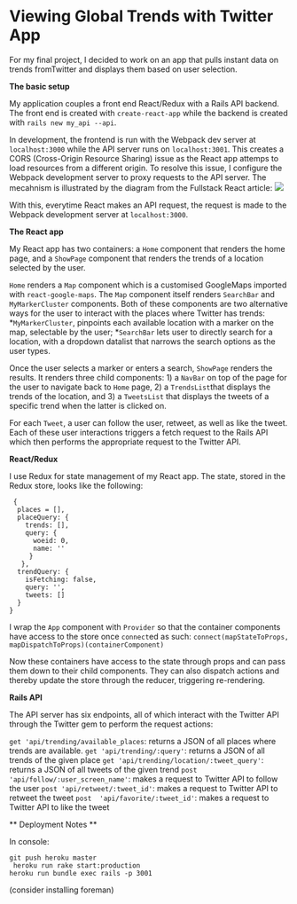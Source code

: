 # Viewing Global Trends  with Twitter App

For my final project, I decided to work on an app that pulls instant data on trends fromTwitter and displays them based on user selection.

**The basic setup**

My application couples a front end React/Redux with a Rails API backend. The front end is created with `create-react-app` while the backend is created with `rails new my_api --api`.

In development, the frontend is run with the Webpack dev server at ` localhost:3000` while the  API server runs on `localhost:3001`. This creates a CORS (Cross-Origin Resource Sharing) issue as the React app attemps to load resources from a different origin. To resolve this issue, I configure the Webpack development server to proxy requests to the API server.  The mecahnism is illustrated by the diagram from the Fullstack React article:
![](https://www.fullstackreact.com/assets/images/articles/cra-with-server/flow-diagram-2.png)

With this, everytime React makes an API request, the request is made to the Webpack development server at `localhost:3000`.


**The React app**

My React app has two containers: a `Home` component that renders the home page, and a `ShowPage` component that renders the trends of a location selected by the user.

`Home` renders a `Map` component which is a customised GoogleMaps imported with `react-google-maps`. The `Map` component itself renders `SearchBar` and `MyMarkerCluster` components. Both of these components are two alternative ways for the user to interact with the places where Twitter has trends:
*`MyMarkerCluster`, pinpoints each available location with a marker on the map, selectable by the user;
*`SearchBar` lets user to directly search for a location, with a dropdown datalist that narrows the search options as the user types.


Once the user selects a marker or enters a search, `ShowPage` renders the results. It renders  three child components: 1) a `NavBar` on top of the page for the user to navigate back to `Home` page, 2) a `TrendsList`that displays the trends of the location, and 3) a `TweetsList` that displays the tweets of a specific trend when the latter is clicked on.

For each `Tweet`, a user can follow the user, retweet, as well as like the tweet. Each of these user interactions triggers a fetch request to the Rails API which then performs the appropriate request to the Twitter API.

**React/Redux**

I use Redux for state management of my React app.
The state, stored in the Redux store, looks like the following:
```
 {
  places = [],
  placeQuery: {
    trends: [],
    query: {
      woeid: 0,
      name: ''
     }
   },
  trendQuery: {
    isFetching: false,
    query: '',
    tweets: []
  }
}
```
I wrap the `App` component with `Provider` so that the container components have access to the store once `connect`ed as such:
`connect(mapStateToProps, mapDispatchToProps)(containerComponent)`

Now these containers have access to the state through props and can pass them down to their child components. They can also dispatch actions and thereby update the store through the reducer, triggering re-rendering.

**Rails API**

The API server has six endpoints, all of which interact with the Twitter API through the Twitter gem to perform the request actions:

  `get 'api/trending/available_places`: returns a JSON of all places where trends are available.
	`get 'api/trending/:query'`: returns a JSON of all trends of the given place
  `get 'api/trending/location/:tweet_query'`:  returns a JSON of all tweets of the given trend
  `post 'api/follow/:user_screen_name'`: makes a request to Twitter API to follow the user
  `post 'api/retweet/:tweet_id'`: makes a request to Twitter API to retweet the tweet
  `post  'api/favorite/:tweet_id'`: makes a request to Twitter API to like the tweet

** Deployment Notes **

In console:
```
git push heroku master
 heroku run rake start:production
heroku run bundle exec rails -p 3001
```
(consider installing foreman)
